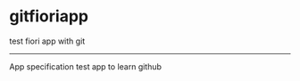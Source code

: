 # gitfioriapp
test fiori app with git
***********************
App specification
test app to learn github